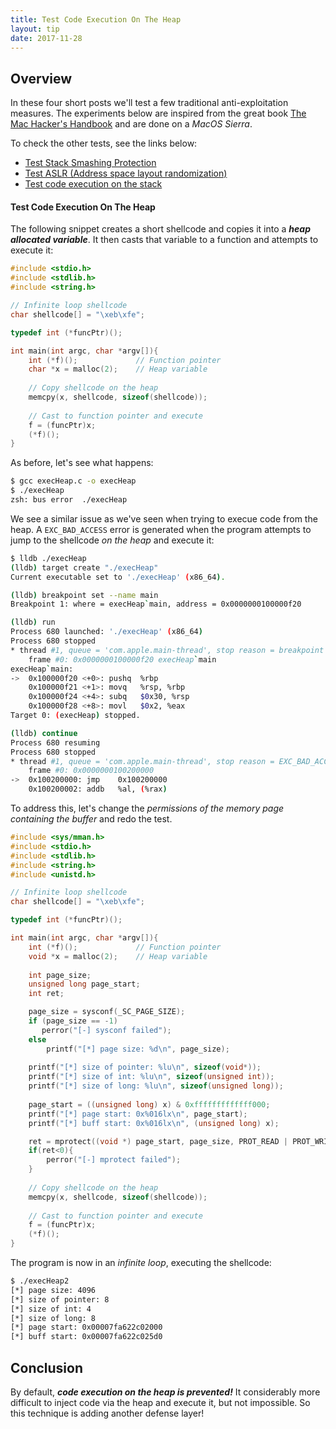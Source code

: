 ```yaml
---
title: Test Code Execution On The Heap
layout: tip
date: 2017-11-28
---
```


## Overview

In these four short posts we'll test a few traditional anti-exploitation measures. The experiments below are inspired from the great book [The Mac Hacker's Handbook](https://www.amazon.co.uk/Mac-Hackers-Handbook-Charlie-Miller/dp/0470395362) and are done on a _MacOS Sierra_.

To check the other tests, see the links below:
* [Test Stack Smashing Protection](http://craftware.xyz/tips/Stack-police.html)
* [Test ASLR (Address space layout randomization)](http://craftware.xyz/tips/Test-ASLR.html)
* [Test code execution on the stack](http://craftware.xyz/tips/Stack-exec.html)

#### Test Code Execution On The Heap

The following snippet creates a short shellcode and copies it into a _**heap allocated variable**_. It then casts that variable to a function and attempts to execute it:

```c
#include <stdio.h>
#include <stdlib.h>
#include <string.h>

// Infinite loop shellcode
char shellcode[] = "\xeb\xfe";

typedef int (*funcPtr)();

int main(int argc, char *argv[]){
    int (*f)();             // Function pointer
    char *x = malloc(2);    // Heap variable
   
    // Copy shellcode on the heap
    memcpy(x, shellcode, sizeof(shellcode));
    
    // Cast to function pointer and execute
    f = (funcPtr)x;
    (*f)();
}
```

As before, let's see what happens:
```bash
$ gcc execHeap.c -o execHeap
$ ./execHeap
zsh: bus error  ./execHeap
```

We see a similar issue as we've seen when trying to execue code from the heap. A ```EXC_BAD_ACCESS``` error is generated when the program attempts to jump to the shellcode _on the heap_ and execute it:

```bash
$ lldb ./execHeap
(lldb) target create "./execHeap"
Current executable set to './execHeap' (x86_64).

(lldb) breakpoint set --name main
Breakpoint 1: where = execHeap`main, address = 0x0000000100000f20

(lldb) run
Process 680 launched: './execHeap' (x86_64)
Process 680 stopped
* thread #1, queue = 'com.apple.main-thread', stop reason = breakpoint 1.1
    frame #0: 0x0000000100000f20 execHeap`main
execHeap`main:
->  0x100000f20 <+0>: pushq  %rbp
    0x100000f21 <+1>: movq   %rsp, %rbp
    0x100000f24 <+4>: subq   $0x30, %rsp
    0x100000f28 <+8>: movl   $0x2, %eax
Target 0: (execHeap) stopped.

(lldb) continue
Process 680 resuming
Process 680 stopped
* thread #1, queue = 'com.apple.main-thread', stop reason = EXC_BAD_ACCESS (code=2, address=0x100200000)
    frame #0: 0x0000000100200000
->  0x100200000: jmp    0x100200000
    0x100200002: addb   %al, (%rax)
```

To address this, let's change the _permissions of the memory page containing the buffer_ and redo the test. 

```c
#include <sys/mman.h>
#include <stdio.h>
#include <stdlib.h>
#include <string.h>
#include <unistd.h>

// Infinite loop shellcode
char shellcode[] = "\xeb\xfe";

typedef int (*funcPtr)();

int main(int argc, char *argv[]){
    int (*f)();             // Function pointer
    void *x = malloc(2);    // Heap variable
    
    int page_size;
    unsigned long page_start; 
    int ret;

    page_size = sysconf(_SC_PAGE_SIZE);    
    if (page_size == -1)
       perror("[-] sysconf failed");
    else
        printf("[*] page size: %d\n", page_size);
   
    printf("[*] size of pointer: %lu\n", sizeof(void*));
    printf("[*] size of int: %lu\n", sizeof(unsigned int));
    printf("[*] size of long: %lu\n", sizeof(unsigned long));
 
    page_start = ((unsigned long) x) & 0xfffffffffffff000;
    printf("[*] page start: 0x%016lx\n", page_start);
    printf("[*] buff start: 0x%016lx\n", (unsigned long) x);

    ret = mprotect((void *) page_start, page_size, PROT_READ | PROT_WRITE | PROT_EXEC);
    if(ret<0){ 
        perror("[-] mprotect failed"); 
    }
    
    // Copy shellcode on the heap
    memcpy(x, shellcode, sizeof(shellcode));
    
    // Cast to function pointer and execute
    f = (funcPtr)x;
    (*f)();
}
```

The program is now in an _infinite loop_, executing the shellcode:

```bash
$ ./execHeap2
[*] page size: 4096
[*] size of pointer: 8
[*] size of int: 4
[*] size of long: 8
[*] page start: 0x00007fa622c02000
[*] buff start: 0x00007fa622c025d0
```

## Conclusion

By default, _**code execution on the heap is prevented!**_ It considerably more difficult to inject code via the heap and execute it, but not impossible. So this technique is adding another defense layer!
